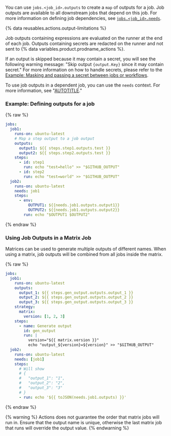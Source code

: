 You can use `jobs.<job_id>.outputs` to create a `map` of outputs for a job. Job outputs are available to all downstream jobs that depend on this job. For more information on defining job dependencies, see [`jobs.<job_id>.needs`](/actions/using-workflows/workflow-syntax-for-github-actions#jobsjob_idneeds).

{% data reusables.actions.output-limitations %}

Job outputs containing expressions are evaluated on the runner at the end of each job. Outputs containing secrets are redacted on the runner and not sent to {% data variables.product.prodname_actions %}.

If an output is skipped because it may contain a secret, you will see the following warning message: "Skip output `{output.Key}` since it may contain secret." For more information on how to handle secrets, please refer to the [Example: Masking and passing a secret between jobs or workflows](/actions/writing-workflows/choosing-what-your-workflow-does/workflow-commands-for-github-actions#example-masking-and-passing-a-secret-between-jobs-or-workflows).

To use job outputs in a dependent job, you can use the `needs` context. For more information, see "[AUTOTITLE](/actions/learn-github-actions/contexts#needs-context)."

### Example: Defining outputs for a job

{% raw %}

```yaml
jobs:
  job1:
    runs-on: ubuntu-latest
    # Map a step output to a job output
    outputs:
      output1: ${{ steps.step1.outputs.test }}
      output2: ${{ steps.step2.outputs.test }}
    steps:
      - id: step1
        run: echo "test=hello" >> "$GITHUB_OUTPUT"
      - id: step2
        run: echo "test=world" >> "$GITHUB_OUTPUT"
  job2:
    runs-on: ubuntu-latest
    needs: job1
    steps:
      - env:
          OUTPUT1: ${{needs.job1.outputs.output1}}
          OUTPUT2: ${{needs.job1.outputs.output2}}
        run: echo "$OUTPUT1 $OUTPUT2"
```

{% endraw %}

### Using Job Outputs in a Matrix Job

Matrices can be used to generate multiple outputs of different names. When using a matrix, job outputs will be combined from all jobs inside the matrix.

{% raw %}

```yaml
jobs:
  job1:
    runs-on: ubuntu-latest
    outputs:
      output_1: ${{ steps.gen_output.outputs.output_1 }}
      output_2: ${{ steps.gen_output.outputs.output_2 }}
      output_3: ${{ steps.gen_output.outputs.output_3 }}
    strategy:
      matrix:
        version: [1, 2, 3]
    steps:
      - name: Generate output
        id: gen_output
        run: |
          version="${{ matrix.version }}"
          echo "output_${version}=${version}" >> "$GITHUB_OUTPUT"
  job2:
    runs-on: ubuntu-latest
    needs: [job1]
    steps:
      # Will show
      # {
      #   "output_1": "1",
      #   "output_2": "2",
      #   "output_3": "3"
      # }
      - run: echo '${{ toJSON(needs.job1.outputs) }}'
```

{% endraw %}

{% warning %}
Actions does not guarantee the order that matrix jobs will run in. Ensure that the output name is unique, otherwise the last matrix job that runs will override the output value.
{% endwarning %}
